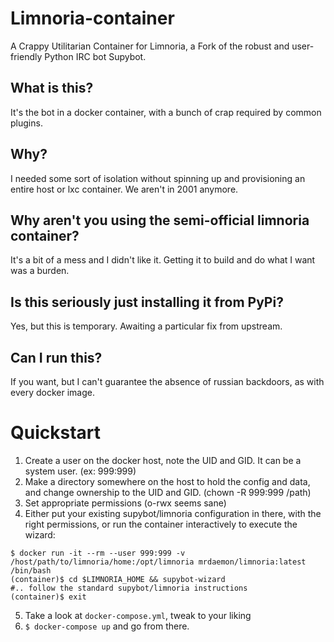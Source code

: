 Limnoria-container
===================
A Crappy Utilitarian Container for Limnoria, a Fork of the robust and user-friendly Python IRC bot Supybot. 

What is this?
--------------
It's the bot in a docker container, with a bunch of crap required by common plugins.

Why?
----
I needed some sort of isolation without spinning up and provisioning an entire host or lxc container.
We aren't in 2001 anymore.

Why aren't you using the semi-official limnoria container?
-----------------------------------------------------------
It's a bit of a mess and I didn't like it. Getting it to build and do what I want was a burden.

Is this seriously just installing it from PyPi?
-----------------------------------------------
Yes, but this is temporary. Awaiting a particular fix from upstream.

Can I run this?
----------------
If you want, but I can't guarantee the absence of russian backdoors, as with every docker image.

Quickstart
===========

1) Create a user on the docker host, note the UID and GID. It can be a system user. (ex: 999:999)
2) Make a directory somewhere on the host to hold the config and data, and change ownership to the UID and GID. (chown -R 999:999 /path)
3) Set appropriate permissions (o-rwx seems sane)
4) Either put your existing supybot/limnoria configuration in there, with the right permissions, or run the container interactively to execute the wizard:

```
$ docker run -it --rm --user 999:999 -v /host/path/to/limnoria/home:/opt/limnoria mrdaemon/limnoria:latest /bin/bash
(container)$ cd $LIMNORIA_HOME && supybot-wizard
#.. follow the standard supybot/limnoria instructions
(container)$ exit
```

5) Take a look at `docker-compose.yml`, tweak to your liking
6) `$ docker-compose up` and go from there.